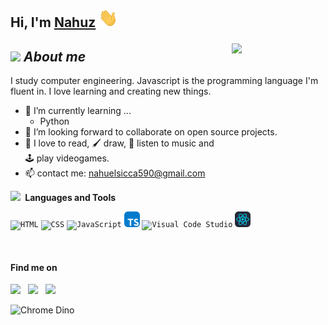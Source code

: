 
<h2 align="left">Hi, I'm <a href="https://www.linkedin.com/in/ujwalkandi" target="_blank" rel="noopener noreferrer">Nahuz</a> <img src="https://raw.githubusercontent.com/ABSphreak/ABSphreak/master/gifs/Hi.gif" height="30" />
  



 
<a href="https://github.com/UjwalKandi"><img align='right' src='https://user-images.githubusercontent.com/74038190/216656971-9a208a88-e6ad-4b7a-88eb-c410e4cf0e00.gif' width='150"'></a></h2>
## <img src="https://media.giphy.com/media/ObNTw8Uzwy6KQ/giphy.gif" width="30px">&nbsp;***About me***

I study computer engineering. Javascript is the programming language I'm fluent in. I love learning and creating new things.
- 🌱 I’m currently learning ...
  - Python
- 👯 I’m looking forward to collaborate on open source projects.
- 📖 I love to read, 🖌️ draw, 🎵 listen to music and<br /> 🕹 play videogames.
- 📫 contact me: nahuelsicca590@gmail.com


 <p>
  <img src="https://user-images.githubusercontent.com/74038190/212284087-bbe7e430-757e-4901-90bf-4cd2ce3e1852.gif" width="30px"/>
  <strong>&nbsp;Languages and Tools</strong>
</p>

<p>
  <code><img height="25" src="https://raw.githubusercontent.com/UjwalKandi/UjwalKandi/changes-to-readme/svg/html-5.svg" alt="HTML"></code>
  <code><img height="25" src="https://raw.githubusercontent.com/UjwalKandi/UjwalKandi/changes-to-readme/svg/css-3.svg" alt="CSS"></code>
  <code><img height="25" src="https://raw.githubusercontent.com/UjwalKandi/UjwalKandi/changes-to-readme/svg/javascript.svg" alt="JavaScript"></code>
  <code><img height="25" src="https://github.com/tandpfun/skill-icons/blob/main/icons/TypeScript.svg" alt="TypeScript"></code>
  <code><img height="25" src="https://raw.githubusercontent.com/UjwalKandi/UjwalKandi/changes-to-readme/svg/visual-studio-code-1.svg" alt="Visual Code Studio"></code>
  <code><img height="25" src="https://github.com/tandpfun/skill-icons/blob/main/icons/React-Dark.svg" alt="React"></code>
</p>

<br />

#### Find me on  

 <p align='left'>
 <a href="https://twitter.com/" target="_blank"><img height="25" src="https://raw.githubusercontent.com/UjwalKandi/UjwalKandi/changes-to-readme/svg/twitter%20rect.svg"></a>&nbsp;&nbsp;
 <a href="https://instagram.com/nahx3l" target="_blank"><img height="25" src="https://raw.githubusercontent.com/UjwalKandi/UjwalKandi/changes-to-readme/svg/insta%20rect.svg"></a>&nbsp;&nbsp;
 <a href="https://github.com/nahuzZ" target="_blank"><img height="25" src="https://raw.githubusercontent.com/UjwalKandi/UjwalKandi/changes-to-readme/svg/github%20rect.svg"></a>&nbsp;&nbsp;
 
 </p>

![Chrome Dino](https://user-images.githubusercontent.com/74038190/225813708-98b745f2-7d22-48cf-9150-083f1b00d6c9.gif)
